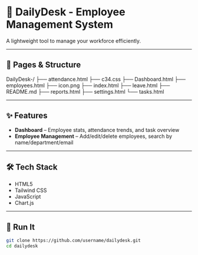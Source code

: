 
# 🌟 DailyDesk - Employee Management System

A lightweight tool to manage your workforce efficiently.

---

## 📂 Pages & Structure

DailyDesk-/
├── attendance.html
├── c34.css
├── Dashboard.html
├── employees.html
├── icon.png
├── index.html
├── leave.html
├── README.md
├── reports.html
├── settings.html
└── tasks.html


---

## ✨ Features

- **Dashboard** – Employee stats, attendance trends, and task overview  
- **Employee Management** – Add/edit/delete employees, search by name/department/email  
---

## 🛠️ Tech Stack

- HTML5  
- Tailwind CSS  
- JavaScript  
- Chart.js  

---

## 🚀 Run It

```bash
git clone https://github.com/username/dailydesk.git
cd dailydesk
